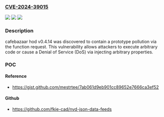 ### [CVE-2024-39015](https://cve.mitre.org/cgi-bin/cvename.cgi?name=CVE-2024-39015)
![](https://img.shields.io/static/v1?label=Product&message=n%2Fa&color=blue)
![](https://img.shields.io/static/v1?label=Version&message=n%2Fa&color=blue)
![](https://img.shields.io/static/v1?label=Vulnerability&message=n%2Fa&color=brighgreen)

### Description

cafebazaar hod v0.4.14 was discovered to contain a prototype pollution via the function request. This vulnerability allows attackers to execute arbitrary code or cause a Denial of Service (DoS) via injecting arbitrary properties.

### POC

#### Reference
- https://gist.github.com/mestrtee/7ab061d9eb901cc89652e7666ca3ef52

#### Github
- https://github.com/fkie-cad/nvd-json-data-feeds

